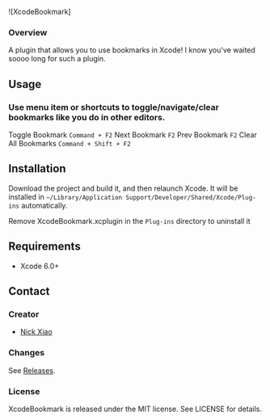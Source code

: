 ![XcodeBookmark]

### Overview

A plugin that allows you to use bookmarks in Xcode! 
I know you've waited soooo long for such a plugin.


## Usage

### Use menu item or shortcuts to toggle/navigate/clear bookmarks like you do in other editors.

Toggle Bookmark `Command + F2`
Next Bookmark `F2`
Prev Bookmark `F2`
Clear All Bookmarks `Command + Shift + F2`

## Installation
Download the project and build it, and then relaunch Xcode.
It will be installed in `~/Library/Application Support/Developer/Shared/Xcode/Plug-ins` automatically.

Remove XcodeBookmark.xcplugin in the `Plug-ins` directory to uninstall it

## Requirements

* Xcode 6.0+ 

## Contact

### Creator

- [Nick Xiao](http://github.com/nicoster)

### Changes

See [Releases](https://github.com/nicoster/XcodeBookmark/releases).

### License

XcodeBookmark is released under the MIT license. See LICENSE for details.
